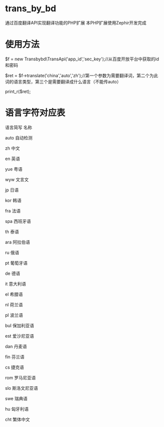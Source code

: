 # trans_by_bd
通过百度翻译API实现翻译功能的PHP扩展
本PHP扩展使用Zephir开发完成

# 使用方法

$f = new Transbybd\TransApi('app_id','sec_key');//从百度开放平台中获取的id和密码

$ret =  $f->translate('china','auto','zh');//第一个参数为需要翻译词，第二个为此词的语言类型，第三个是需要翻译成什么语言（不能传auto）

print_r($ret);


# 语言字符对应表

语言简写	名称

auto	自动检测

zh	中文

en	英语

yue	粤语

wyw	文言文

jp	日语

kor	韩语

fra	法语

spa	西班牙语

th	泰语

ara	阿拉伯语

ru	俄语

pt	葡萄牙语

de	德语

it	意大利语

el	希腊语

nl	荷兰语

pl	波兰语

bul	保加利亚语

est	爱沙尼亚语

dan	丹麦语

fin	芬兰语

cs	捷克语

rom	罗马尼亚语

slo	斯洛文尼亚语

swe	瑞典语

hu	匈牙利语

cht	繁体中文
